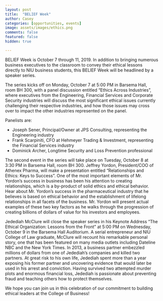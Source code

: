 ```yaml
---
layout: post
title:  "BELIEF Week"
author: Casey
categories: [opportunities, events]
image: assets/images/ethics.png
comments: false
featured: false
hidden: true

--- 
```


BELIEF Week is October 7 through 11, 2019. In addition to bringing numerous business executives to the classroom to convey their ethical lessons directly to NIU business students, this BELIEF Week will be headlined by a speaker series. 

The series kicks off on Monday, October 7 at 5:00 PM in Barsema Hall, room BH 300, with a panel discussion entitled “Ethics Across Industries”, where executives from the Engineering, Financial Services and Corporate Security industries will discuss the most significant ethical issues currently challenging their respective industries, and how those issues may cross over to impact the other industries represented on the panel.

 Panelists are:
- Joseph Sener, Principal/Owner at JPS Consulting, representing the Engineering industry
- Frank Scarpiniti, CFO at Hehmeyer Trading & Investment, representing the Financial Services industry
- Dominick Archer, Longtime Security and Loss Prevention professional

The second event in the series will take place on Tuesday, October 8 at 3:30 PM in Barsema Hall, room BH 300. Jeffrey Yordon, President/COO of Athenex Pharma, will make a presentation entitled “Relationships and Ethics: Keys to Success”. One of the most important elements of Mr. Yordon’s success in business has been his attention to creating relationships, which is a by-product of solid ethics and ethical behavior. Hear about Mr. Yordon’s success in the pharmaceutical industry that he believes is based on ethical behavior and the establishment of lifelong relationships in all facets of the business. Mr. Yordon will present actual examples of these two key factors as he walks through the progression of creating billions of dollars of value for his investors and employees.

Jedediah McClure will close the speaker series in his Keynote Address “The Ethical Organization: Lessons from the Front” at 5:00 PM on Wednesday, October 9 in the Barsema Hall Auditorium. A serial entrepreneur and NIU College of Law graduate, McClure will recount his remarkable personal story, one that has been featured on many media outlets including Dateline NBC and the New York Times. In 2013, a business partner embezzled millions of dollars from one of Jedediah’s companies and killed two partners. At great risk to his own life, Jedediah spent more than a year exposing his former partner and uncovering evidence that would later be used in his arrest and conviction. Having survived two attempted murder plots and enormous financial loss, Jedediah is passionate about preventing fraud and teaching others how to protect themselves.

We hope you can join us in this celebration of our commitment to building ethical leaders at the College of Business!